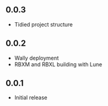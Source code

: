 ## 0.0.3

- Tidied project structure

## 0.0.2

- Wally deployment
- RBXM and RBXL building with Lune

## 0.0.1

- Initial release